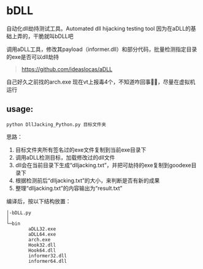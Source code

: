 # bDLL
自动化dll劫持测试工具。Automated dll hijacking testing tool
因为在aDLL的基础上弄的，干脆就叫bDLL吧

调用aDLL工具，修改其payload（informer.dll）和部分代码，批量检测指定目录的exe是否可以dll劫持

> https://github.com/ideaslocas/aDLL

自己好久之前找的arch.exe 现在vt上报毒4个，不知道咋回事🤷‍♂️，尽量在虚拟机运行

## usage:

```
python DllJacking_Python.py 目标文件夹
```

思路：

1. 目标文件夹所有签名过的exe文件复制到当前exe目录下
2. 调用aDLL检测目标，加载修改过的dll文件
3. dll会在当前目录下生成“dlljacking.txt”，并把可劫持的exe复制到goodexe目录下
4. 根据检测前后“dlljacking.txt”的大小，来判断是否有新的成果
5. 整理“dlljacking.txt”的内容输出为“result.txt”

编译后，按以下结构放置：
```
│-bDLL.py
│
└─bin
        aDLL32.exe
        aDLL64.exe
        arch.exe
        Hook32.dll
        Hook64.dll
        informer32.dll
        informer64.dll
```
